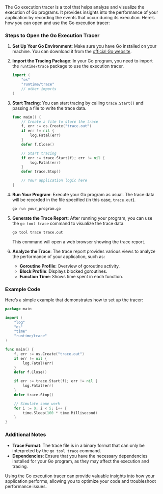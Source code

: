 The Go execution tracer is a tool that helps analyze and visualize the execution of Go programs. It provides insights into the performance of your application by recording the events that occur during its execution. Here’s how you can open and use the Go execution tracer:

### Steps to Open the Go Execution Tracer

1. **Set Up Your Go Environment**:
   Make sure you have Go installed on your machine. You can download it from the [official Go website](https://golang.org/dl/).

2. **Import the Tracing Package**:
   In your Go program, you need to import the `runtime/trace` package to use the execution tracer.

   ```go
   import (
       "os"
       "runtime/trace"
       // other imports
   )
   ```

3. **Start Tracing**:
   You can start tracing by calling `trace.Start()` and passing a file to write the trace data.

   ```go
   func main() {
       // Create a file to store the trace
       f, err := os.Create("trace.out")
       if err != nil {
           log.Fatal(err)
       }
       defer f.Close()

       // Start tracing
       if err := trace.Start(f); err != nil {
           log.Fatal(err)
       }
       defer trace.Stop()

       // Your application logic here
   }
   ```

4. **Run Your Program**:
   Execute your Go program as usual. The trace data will be recorded in the file specified (in this case, `trace.out`).

   ```bash
   go run your_program.go
   ```

5. **Generate the Trace Report**:
   After running your program, you can use the `go tool trace` command to visualize the trace data.

   ```bash
   go tool trace trace.out
   ```

   This command will open a web browser showing the trace report.

6. **Analyze the Trace**:
   The trace report provides various views to analyze the performance of your application, such as:
   - **Goroutine Profile**: Overview of goroutine activity.
   - **Block Profile**: Displays blocked goroutines.
   - **Function Time**: Shows time spent in each function.

### Example Code

Here’s a simple example that demonstrates how to set up the tracer:

```go
package main

import (
    "log"
    "os"
    "time"
    "runtime/trace"
)

func main() {
    f, err := os.Create("trace.out")
    if err != nil {
        log.Fatal(err)
    }
    defer f.Close()

    if err := trace.Start(f); err != nil {
        log.Fatal(err)
    }
    defer trace.Stop()

    // Simulate some work
    for i := 0; i < 5; i++ {
        time.Sleep(100 * time.Millisecond)
    }
}
```

### Additional Notes

- **Trace Format**: The trace file is in a binary format that can only be interpreted by the `go tool trace` command.
- **Dependencies**: Ensure that you have the necessary dependencies installed for your Go program, as they may affect the execution and tracing.

Using the Go execution tracer can provide valuable insights into how your application performs, allowing you to optimize your code and troubleshoot performance issues.